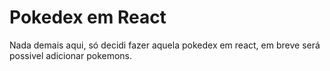 # Pokedex em React

Nada demais aqui, só decidi fazer aquela pokedex em react, em breve será possivel adicionar pokemons.
